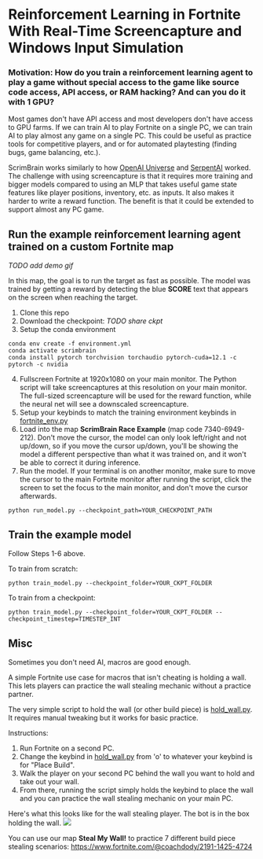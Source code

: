 # Reinforcement Learning in Fortnite With Real-Time Screencapture and Windows Input Simulation

### Motivation: How do you train a reinforcement learning agent to play a game without special access to the game like source code access, API access, or RAM hacking? And can you do it with 1 GPU?

Most games don't have API access and most developers don't have access to GPU farms. If we can train AI to play Fortnite on a single PC, we can train AI to play almost any game on a single PC. This could be useful as practice tools for competitive players, and or for automated playtesting (finding bugs, game balancing, etc.).

ScrimBrain works similarly to how [OpenAI Universe](https://github.com/openai/universe) and [SerpentAI](https://github.com/SerpentAI/SerpentAI) worked. The challenge with using screencapture is that it requires more training and bigger models compared to using an MLP that takes useful game state features like player positions, inventory, etc. as inputs. It also makes it harder to write a reward function. The benefit is that it could be extended to support almost any PC game.

## Run the example reinforcement learning agent trained on a custom Fortnite map

_TODO add demo gif_

In this map, the goal is to run the target as fast as possible. The model was trained by getting a reward by detecting the blue **SCORE** text that appears on the screen when reaching the target.

1. Clone this repo
2. Download the checkpoint: _TODO share ckpt_
3. Setup the conda environment
```
conda env create -f environment.yml
conda activate scrimbrain
conda install pytorch torchvision torchaudio pytorch-cuda=12.1 -c pytorch -c nvidia
```
4. Fullscreen Fortnite at 1920x1080 on your main monitor. The Python script will take screencaptures at this resolution on your main monitor. The full-sized screencapture will be used for the reward function, while the neural net will see a downscaled screencapture.
5. Setup your keybinds to match the training environment keybinds in [fortnite_env.py](fortnite_env.py)
6. Load into the map **ScrimBrain Race Example** (map code 7340-6949-212). Don't move the cursor, the model can only look left/right and not up/down, so if you move the cursor up/down, you'll be showing the model a different perspective than what it was trained on, and it won't be able to correct it during inference.
7. Run the model. If your terminal is on another monitor, make sure to move the cursor to the main Fortnite monitor after running the script, click the screen to set the focus to the main monitor, and don't move the cursor afterwards.
```
python run_model.py --checkpoint_path=YOUR_CHECKPOINT_PATH
```

## Train the example model

Follow Steps 1-6 above.

To train from scratch:
```
python train_model.py --checkpoint_folder=YOUR_CKPT_FOLDER 
```

To train from a checkpoint:
```
python train_model.py --checkpoint_folder=YOUR_CKPT_FOLDER --checkpoint_timestep=TIMESTEP_INT
```

## Misc

Sometimes you don't need AI, macros are good enough.

A simple Fortnite use case for macros that isn't cheating is holding a wall. This lets players can practice the wall stealing mechanic without a practice partner.

The very simple script to hold the wall (or other build piece) is [hold_wall.py](hold_wall.py). It requires manual tweaking but it works for basic practice. 

Instructions:
1. Run Fortnite on a second PC.
2. Change the keybind in [hold_wall.py](hold_wall.py) from 'o' to whatever your keybind is for "Place Build".
3. Walk the player on your second PC behind the wall you want to hold and take out your wall.
4. From there, running the script simply holds the keybind to place the wall and you can practice the wall stealing mechanic on your main PC.

Here's what this looks like for the wall stealing player. The bot is in the box holding the wall.
![](https://github.com/wkwan/ScrimBrain/blob/master/media/wall-steal.gif)

You can use our map **Steal My Wall!** to practice 7 different build piece stealing scenarios: https://www.fortnite.com/@coachdody/2191-1425-4724 


